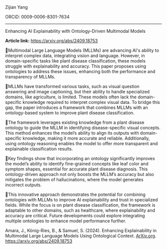 Zijian Yang

ORCiD: 0009-0006-8301-7634

------

Enhancing AI Explainability with Ontology-Driven Multimodal Models

**Article link:** https://arxiv.org/abs/2409.18753

📌Multimodal Large Language Models (MLLMs) are advancing AI's ability to interpret complex data, integrating vision and language. However, in domain-specific tasks like plant disease classification, these models struggle with explainability and accuracy. This paper proposes using ontologies to address these issues, enhancing both the performance and transparency of MLLMs.

🔹MLLMs have transformed various tasks, such as visual question answering and image captioning, but their ability to handle specialized domains, like agriculture, is limited. These models often lack the domain-specific knowledge required to interpret complex visual data. To bridge this gap, the paper introduces a framework that combines MLLMs with an ontology-based system to improve plant disease classification.

🔹The framework leverages existing knowledge from a plant disease ontology to guide the MLLM in identifying disease-specific visual concepts. This method enhances the model’s ability to align its outputs with domain-specific knowledge, making it more accurate and reliable. Additionally, using ontology reasoning enables the model to offer more transparent and explainable classification results.

🔹Key findings show that incorporating an ontology significantly improves the model’s ability to identify fine-grained concepts like leaf color and symptom shapes, essential for accurate plant disease diagnosis. This ontology-driven approach not only boosts the MLLM’s accuracy but also mitigates the problem of hallucinations, where the model generates incorrect outputs.

🔹This innovative approach demonstrates the potential for combining ontologies with MLLMs to improve AI explainability and trust in specialized fields. While the focus is on plant disease classification, the framework is adaptable to other domains, such as healthcare, where explainability and accuracy are critical. Future developments could explore integrating multiple ontologies to enhance model performance further.

Amara, J., König-Ries, B., & Samuel, S. (2024). Enhancing Explainability in Multimodal Large Language Models Using Ontological Context. [ArXiv.org](http://ArXiv.org). https://arxiv.org/abs/2409.18753